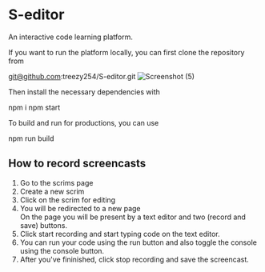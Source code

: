 # S-editor 
An interactive code learning platform.
 
If you want to run the platform locally, you can first clone the repository from
  
git@github.com:treezy254/S-editor.git 
![Screenshot (5)](https://github.com/treezy254/S-editor/assets/84716878/022c5eb1-386c-411d-8f06-647c28b1f7b9)
 
Then install the necessary dependencies with
  
npm i 
npm start 
 
To build and run for productions, you can use

npm run build 

## How to record screencasts
<ol>
<li>Go to the scrims page</li>
<li>Create a new scrim</li>
<li>Click on the scrim for editing</li>
<li>You will be redirected to a new page</li>
On the page you will be present by a text editor and two (record and save) buttons.<br/>
<li>Click start recording and start typing code on the text editor.</li>
<li>You can run your code using the run button and also toggle the console using the console button.</li>
<li>After you've fininished, click stop recording and save the screencast.</li>
</ol>
